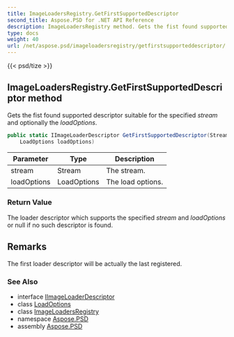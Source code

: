 ```yaml
---
title: ImageLoadersRegistry.GetFirstSupportedDescriptor
second_title: Aspose.PSD for .NET API Reference
description: ImageLoadersRegistry method. Gets the fist found supported descriptor suitable for the specified stream and optionally the loadOptions
type: docs
weight: 40
url: /net/aspose.psd/imageloadersregistry/getfirstsupporteddescriptor/
---
```

{{< psd/tize >}}
## ImageLoadersRegistry.GetFirstSupportedDescriptor method

Gets the fist found supported descriptor suitable for the specified *stream* and optionally the *loadOptions*.

```csharp
public static IImageLoaderDescriptor GetFirstSupportedDescriptor(Stream stream, 
    LoadOptions loadOptions)
```

| Parameter | Type | Description |
| --- | --- | --- |
| stream | Stream | The stream. |
| loadOptions | LoadOptions | The load options. |

### Return Value

The loader descriptor which supports the specified *stream* and *loadOptions* or null if no such descriptor is found.

## Remarks

The first loader descriptor will be actually the last registered.

### See Also

* interface [IImageLoaderDescriptor](../../iimageloaderdescriptor/)
* class [LoadOptions](../../loadoptions/)
* class [ImageLoadersRegistry](../)
* namespace [Aspose.PSD](../../../aspose.psd/)
* assembly [Aspose.PSD](../../../)


